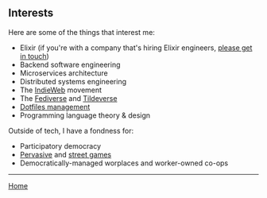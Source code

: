 ## Interests

Here are some of the things that interest me:

- Elixir (if you're with a company that's hiring Elixir engineers,
  [please get in touch](mailto:clmay@hey.com))
- Backend software engineering
- Microservices architecture
- Distributed systems engineering
- The [IndieWeb](https://indieweb.org/) movement
- The [Fediverse]() and [Tildeverse](https://tildeverse.org/)
- [Dotfiles management](dotfiles.md)
- Programming language theory & design

Outside of tech, I have a fondness for:

- Participatory democracy
- [Pervasive](pervasive-games.md) and [street games](street-games.md)
- Democratically-managed worplaces and worker-owned co-ops

---

[Home](/)

